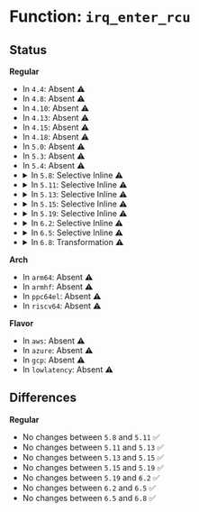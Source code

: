 # Function: <code>irq_enter_rcu</code>

## Status
<b>Regular</b>
<ul>
<li>
In <code>4.4</code>: Absent ⚠️
</li>
<li>
In <code>4.8</code>: Absent ⚠️
</li>
<li>
In <code>4.10</code>: Absent ⚠️
</li>
<li>
In <code>4.13</code>: Absent ⚠️
</li>
<li>
In <code>4.15</code>: Absent ⚠️
</li>
<li>
In <code>4.18</code>: Absent ⚠️
</li>
<li>
In <code>5.0</code>: Absent ⚠️
</li>
<li>
In <code>5.3</code>: Absent ⚠️
</li>
<li>
In <code>5.4</code>: Absent ⚠️
</li>
<li>
<details>
<summary>In <code>5.8</code>: Selective Inline ⚠️</summary>

```c
void irq_enter_rcu();
```

**Collision:** Unique Global

**Inline:** Selective

**Transformation:** False

**Instances:**

```
In kernel/softirq.c (ffffffff810af83e)
Location: kernel/softirq.c:345
Inline: True
Inline callers:
  - kernel/softirq.c:irq_enter
Direct callers:
  - arch/x86/entry/common.c:xen_pv_evtchn_do_upcall
  - arch/x86/xen/enlighten_hvm.c:sysvec_xen_hvm_callback
  - arch/x86/hyperv/hv_init.c:sysvec_hyperv_reenlightenment
  - arch/x86/kernel/irq.c:sysvec_kvm_posted_intr_wakeup_ipi
  - arch/x86/kernel/irq.c:sysvec_x86_platform_ipi
  - arch/x86/kernel/irq.c:common_interrupt
  - arch/x86/kernel/irq_work.c:sysvec_irq_work
  - arch/x86/kernel/cpu/mce/amd.c:sysvec_deferred_error
  - arch/x86/kernel/cpu/mce/threshold.c:sysvec_threshold
  - arch/x86/kernel/cpu/mce/therm_throt.c:sysvec_thermal
  - arch/x86/kernel/cpu/mshyperv.c:sysvec_hyperv_stimer0
  - arch/x86/kernel/cpu/mshyperv.c:sysvec_hyperv_callback
  - arch/x86/kernel/cpu/acrn.c:sysvec_acrn_hv_callback
  - arch/x86/kernel/smp.c:sysvec_call_function_single
  - arch/x86/kernel/smp.c:sysvec_call_function
  - arch/x86/kernel/smp.c:sysvec_reboot
  - arch/x86/kernel/apic/apic.c:sysvec_error_interrupt
  - arch/x86/kernel/apic/apic.c:sysvec_spurious_apic_interrupt
  - arch/x86/kernel/apic/apic.c:spurious_interrupt
  - arch/x86/kernel/apic/apic.c:sysvec_apic_timer_interrupt
  - arch/x86/kernel/apic/vector.c:sysvec_irq_move_cleanup
  - arch/x86/platform/uv/tlb_uv.c:sysvec_uv_bau_message
```
**Symbols:**

```
ffffffff810af7e0-ffffffff810af82a: irq_enter_rcu (STB_GLOBAL)
```
</details>
</li>
<li>
<details>
<summary>In <code>5.11</code>: Selective Inline ⚠️</summary>

```c
void irq_enter_rcu();
```

**Collision:** Unique Global

**Inline:** Selective

**Transformation:** False

**Instances:**

```
In kernel/softirq.c (ffffffff810aafce)
Location: kernel/softirq.c:378
Inline: True
Inline callers:
  - kernel/softirq.c:irq_enter
Direct callers:
  - arch/x86/entry/common.c:xen_pv_evtchn_do_upcall
  - arch/x86/xen/enlighten_hvm.c:sysvec_xen_hvm_callback
  - arch/x86/hyperv/hv_init.c:sysvec_hyperv_reenlightenment
  - arch/x86/kernel/irq.c:sysvec_kvm_posted_intr_wakeup_ipi
  - arch/x86/kernel/irq.c:sysvec_x86_platform_ipi
  - arch/x86/kernel/irq.c:common_interrupt
  - arch/x86/kernel/irq_work.c:sysvec_irq_work
  - arch/x86/kernel/cpu/mce/amd.c:sysvec_deferred_error
  - arch/x86/kernel/cpu/mce/threshold.c:sysvec_threshold
  - arch/x86/kernel/cpu/mce/therm_throt.c:sysvec_thermal
  - arch/x86/kernel/cpu/mshyperv.c:sysvec_hyperv_stimer0
  - arch/x86/kernel/cpu/mshyperv.c:sysvec_hyperv_callback
  - arch/x86/kernel/cpu/acrn.c:sysvec_acrn_hv_callback
  - arch/x86/kernel/smp.c:sysvec_call_function_single
  - arch/x86/kernel/smp.c:sysvec_call_function
  - arch/x86/kernel/smp.c:sysvec_reboot
  - arch/x86/kernel/apic/apic.c:sysvec_error_interrupt
  - arch/x86/kernel/apic/apic.c:sysvec_spurious_apic_interrupt
  - arch/x86/kernel/apic/apic.c:spurious_interrupt
  - arch/x86/kernel/apic/apic.c:sysvec_apic_timer_interrupt
  - arch/x86/kernel/apic/vector.c:sysvec_irq_move_cleanup
  - arch/x86/kernel/kvm.c:sysvec_kvm_asyncpf_interrupt
```
**Symbols:**

```
ffffffff810aaf80-ffffffff810aafbe: irq_enter_rcu (STB_GLOBAL)
```
</details>
</li>
<li>
<details>
<summary>In <code>5.13</code>: Selective Inline ⚠️</summary>

```c
void irq_enter_rcu();
```

**Collision:** Unique Global

**Inline:** Selective

**Transformation:** False

**Instances:**

```
In kernel/softirq.c (ffffffff810ac1be)
Location: kernel/softirq.c:595
Inline: True
Inline callers:
  - kernel/softirq.c:irq_enter
Direct callers:
  - arch/x86/entry/common.c:xen_pv_evtchn_do_upcall
  - arch/x86/xen/enlighten_hvm.c:sysvec_xen_hvm_callback
  - arch/x86/hyperv/hv_init.c:sysvec_hyperv_reenlightenment
  - arch/x86/kernel/irq.c:sysvec_thermal
  - arch/x86/kernel/irq.c:sysvec_kvm_posted_intr_wakeup_ipi
  - arch/x86/kernel/irq.c:sysvec_x86_platform_ipi
  - arch/x86/kernel/irq.c:common_interrupt
  - arch/x86/kernel/irq_work.c:sysvec_irq_work
  - arch/x86/kernel/cpu/mce/amd.c:sysvec_deferred_error
  - arch/x86/kernel/cpu/mce/threshold.c:sysvec_threshold
  - arch/x86/kernel/cpu/mshyperv.c:sysvec_hyperv_stimer0
  - arch/x86/kernel/cpu/mshyperv.c:sysvec_hyperv_callback
  - arch/x86/kernel/cpu/acrn.c:sysvec_acrn_hv_callback
  - arch/x86/kernel/smp.c:sysvec_call_function_single
  - arch/x86/kernel/smp.c:sysvec_call_function
  - arch/x86/kernel/smp.c:sysvec_reboot
  - arch/x86/kernel/apic/apic.c:sysvec_error_interrupt
  - arch/x86/kernel/apic/apic.c:sysvec_spurious_apic_interrupt
  - arch/x86/kernel/apic/apic.c:spurious_interrupt
  - arch/x86/kernel/apic/apic.c:sysvec_apic_timer_interrupt
  - arch/x86/kernel/apic/vector.c:sysvec_irq_move_cleanup
  - arch/x86/kernel/kvm.c:sysvec_kvm_asyncpf_interrupt
```
**Symbols:**

```
ffffffff810ac170-ffffffff810ac1ae: irq_enter_rcu (STB_GLOBAL)
```
</details>
</li>
<li>
<details>
<summary>In <code>5.15</code>: Selective Inline ⚠️</summary>

```c
void irq_enter_rcu();
```

**Collision:** Unique Global

**Inline:** Selective

**Transformation:** False

**Instances:**

```
In kernel/softirq.c (ffffffff810bd83e)
Location: kernel/softirq.c:594
Inline: True
Inline callers:
  - kernel/softirq.c:irq_enter
Direct callers:
  - arch/x86/entry/common.c:xen_pv_evtchn_do_upcall
  - arch/x86/xen/enlighten_hvm.c:sysvec_xen_hvm_callback
  - arch/x86/hyperv/hv_init.c:sysvec_hyperv_reenlightenment
  - arch/x86/kernel/irq.c:sysvec_thermal
  - arch/x86/kernel/irq.c:sysvec_kvm_posted_intr_wakeup_ipi
  - arch/x86/kernel/irq.c:sysvec_x86_platform_ipi
  - arch/x86/kernel/irq.c:common_interrupt
  - arch/x86/kernel/irq_work.c:sysvec_irq_work
  - arch/x86/kernel/cpu/mce/amd.c:sysvec_deferred_error
  - arch/x86/kernel/cpu/mce/threshold.c:sysvec_threshold
  - arch/x86/kernel/cpu/mshyperv.c:sysvec_hyperv_stimer0
  - arch/x86/kernel/cpu/mshyperv.c:sysvec_hyperv_callback
  - arch/x86/kernel/cpu/acrn.c:sysvec_acrn_hv_callback
  - arch/x86/kernel/smp.c:sysvec_call_function_single
  - arch/x86/kernel/smp.c:sysvec_call_function
  - arch/x86/kernel/smp.c:sysvec_reboot
  - arch/x86/kernel/apic/apic.c:sysvec_error_interrupt
  - arch/x86/kernel/apic/apic.c:sysvec_spurious_apic_interrupt
  - arch/x86/kernel/apic/apic.c:spurious_interrupt
  - arch/x86/kernel/apic/apic.c:sysvec_apic_timer_interrupt
  - arch/x86/kernel/apic/vector.c:sysvec_irq_move_cleanup
  - arch/x86/kernel/kvm.c:sysvec_kvm_asyncpf_interrupt
```
**Symbols:**

```
ffffffff810bd7f0-ffffffff810bd82e: irq_enter_rcu (STB_GLOBAL)
```
</details>
</li>
<li>
<details>
<summary>In <code>5.19</code>: Selective Inline ⚠️</summary>

```c
void irq_enter_rcu();
```

**Collision:** Unique Global

**Inline:** Selective

**Transformation:** False

**Instances:**

```
In kernel/softirq.c (ffffffff810d496e)
Location: kernel/softirq.c:607
Inline: True
Inline callers:
  - kernel/softirq.c:irq_enter
  - kernel/softirq.c:irq_enter
Direct callers:
  - arch/x86/entry/common.c:xen_pv_evtchn_do_upcall
  - arch/x86/xen/enlighten_hvm.c:sysvec_xen_hvm_callback
  - arch/x86/hyperv/hv_init.c:sysvec_hyperv_reenlightenment
  - arch/x86/kernel/irq.c:sysvec_thermal
  - arch/x86/kernel/irq.c:sysvec_kvm_posted_intr_wakeup_ipi
  - arch/x86/kernel/irq.c:sysvec_x86_platform_ipi
  - arch/x86/kernel/irq.c:common_interrupt
  - arch/x86/kernel/irq_work.c:sysvec_irq_work
  - arch/x86/kernel/cpu/mce/amd.c:sysvec_deferred_error
  - arch/x86/kernel/cpu/mce/threshold.c:sysvec_threshold
  - arch/x86/kernel/cpu/mshyperv.c:sysvec_hyperv_stimer0
  - arch/x86/kernel/cpu/mshyperv.c:sysvec_hyperv_callback
  - arch/x86/kernel/cpu/acrn.c:sysvec_acrn_hv_callback
  - arch/x86/kernel/smp.c:sysvec_call_function_single
  - arch/x86/kernel/smp.c:sysvec_call_function
  - arch/x86/kernel/smp.c:sysvec_reboot
  - arch/x86/kernel/apic/apic.c:sysvec_error_interrupt
  - arch/x86/kernel/apic/apic.c:sysvec_spurious_apic_interrupt
  - arch/x86/kernel/apic/apic.c:spurious_interrupt
  - arch/x86/kernel/apic/apic.c:sysvec_apic_timer_interrupt
  - arch/x86/kernel/apic/vector.c:sysvec_irq_move_cleanup
  - arch/x86/kernel/kvm.c:sysvec_kvm_asyncpf_interrupt
```
**Symbols:**

```
ffffffff810d4910-ffffffff810d495a: irq_enter_rcu (STB_GLOBAL)
```
</details>
</li>
<li>
<details>
<summary>In <code>6.2</code>: Selective Inline ⚠️</summary>

```c
void irq_enter_rcu();
```

**Collision:** Unique Global

**Inline:** Selective

**Transformation:** False

**Instances:**

```
In kernel/softirq.c (ffffffff810f38ce)
Location: kernel/softirq.c:607
Inline: True
Inline callers:
  - kernel/softirq.c:irq_enter
  - kernel/softirq.c:irq_enter
Direct callers:
  - arch/x86/entry/common.c:xen_pv_evtchn_do_upcall
  - arch/x86/xen/enlighten_hvm.c:sysvec_xen_hvm_callback
  - arch/x86/hyperv/hv_init.c:sysvec_hyperv_reenlightenment
  - arch/x86/kernel/irq.c:sysvec_thermal
  - arch/x86/kernel/irq.c:sysvec_kvm_posted_intr_wakeup_ipi
  - arch/x86/kernel/irq.c:sysvec_x86_platform_ipi
  - arch/x86/kernel/irq.c:common_interrupt
  - arch/x86/kernel/irq_work.c:sysvec_irq_work
  - arch/x86/kernel/cpu/mce/amd.c:sysvec_deferred_error
  - arch/x86/kernel/cpu/mce/threshold.c:sysvec_threshold
  - arch/x86/kernel/cpu/mshyperv.c:sysvec_hyperv_stimer0
  - arch/x86/kernel/cpu/mshyperv.c:sysvec_hyperv_callback
  - arch/x86/kernel/cpu/acrn.c:sysvec_acrn_hv_callback
  - arch/x86/kernel/smp.c:sysvec_call_function_single
  - arch/x86/kernel/smp.c:sysvec_call_function
  - arch/x86/kernel/smp.c:sysvec_reboot
  - arch/x86/kernel/apic/apic.c:sysvec_error_interrupt
  - arch/x86/kernel/apic/apic.c:sysvec_spurious_apic_interrupt
  - arch/x86/kernel/apic/apic.c:spurious_interrupt
  - arch/x86/kernel/apic/apic.c:sysvec_apic_timer_interrupt
  - arch/x86/kernel/apic/vector.c:sysvec_irq_move_cleanup
  - arch/x86/kernel/kvm.c:sysvec_kvm_asyncpf_interrupt
```
**Symbols:**

```
ffffffff810f3860-ffffffff810f38aa: irq_enter_rcu (STB_GLOBAL)
```
</details>
</li>
<li>
<details>
<summary>In <code>6.5</code>: Selective Inline ⚠️</summary>

```c
void irq_enter_rcu();
```

**Collision:** Unique Global

**Inline:** Selective

**Transformation:** False

**Instances:**

```
In kernel/softirq.c (ffffffff810ffc1e)
Location: kernel/softirq.c:589
Inline: True
Inline callers:
  - kernel/softirq.c:irq_enter
  - kernel/softirq.c:irq_enter
Direct callers:
  - arch/x86/entry/common.c:xen_pv_evtchn_do_upcall
  - arch/x86/xen/enlighten_hvm.c:sysvec_xen_hvm_callback
  - arch/x86/hyperv/hv_init.c:sysvec_hyperv_reenlightenment
  - arch/x86/kernel/irq.c:sysvec_thermal
  - arch/x86/kernel/irq.c:sysvec_kvm_posted_intr_wakeup_ipi
  - arch/x86/kernel/irq.c:sysvec_x86_platform_ipi
  - arch/x86/kernel/irq.c:common_interrupt
  - arch/x86/kernel/irq_work.c:sysvec_irq_work
  - arch/x86/kernel/cpu/mce/amd.c:sysvec_deferred_error
  - arch/x86/kernel/cpu/mce/threshold.c:sysvec_threshold
  - arch/x86/kernel/cpu/mshyperv.c:sysvec_hyperv_stimer0
  - arch/x86/kernel/cpu/mshyperv.c:sysvec_hyperv_callback
  - arch/x86/kernel/cpu/acrn.c:sysvec_acrn_hv_callback
  - arch/x86/kernel/smp.c:sysvec_call_function_single
  - arch/x86/kernel/smp.c:sysvec_call_function
  - arch/x86/kernel/smp.c:sysvec_reboot
  - arch/x86/kernel/apic/apic.c:sysvec_error_interrupt
  - arch/x86/kernel/apic/apic.c:sysvec_spurious_apic_interrupt
  - arch/x86/kernel/apic/apic.c:spurious_interrupt
  - arch/x86/kernel/apic/apic.c:sysvec_apic_timer_interrupt
  - arch/x86/kernel/apic/vector.c:sysvec_irq_move_cleanup
  - arch/x86/kernel/kvm.c:sysvec_kvm_asyncpf_interrupt
```
**Symbols:**

```
ffffffff810ffbb0-ffffffff810ffbfa: irq_enter_rcu (STB_GLOBAL)
```
</details>
</li>
<li>
<details>
<summary>In <code>6.8</code>: Transformation ⚠️</summary>

```c
void irq_enter_rcu();
```

**Collision:** Unique Global

**Inline:** No

**Transformation:** True

**Instances:**

```
In kernel/softirq.c (0)
Location: kernel/softirq.c:589
Inline: False
Direct callers:
  - arch/x86/entry/common.c:xen_pv_evtchn_do_upcall
  - arch/x86/xen/enlighten_hvm.c:sysvec_xen_hvm_callback
  - arch/x86/hyperv/hv_init.c:sysvec_hyperv_reenlightenment
  - arch/x86/kernel/irq.c:sysvec_thermal
  - arch/x86/kernel/irq.c:sysvec_kvm_posted_intr_wakeup_ipi
  - arch/x86/kernel/irq.c:sysvec_x86_platform_ipi
  - arch/x86/kernel/irq.c:common_interrupt
  - arch/x86/kernel/irq_work.c:sysvec_irq_work
  - arch/x86/kernel/cpu/mce/amd.c:sysvec_deferred_error
  - arch/x86/kernel/cpu/mce/threshold.c:sysvec_threshold
  - arch/x86/kernel/cpu/mshyperv.c:sysvec_hyperv_stimer0
  - arch/x86/kernel/cpu/mshyperv.c:sysvec_hyperv_callback
  - arch/x86/kernel/cpu/acrn.c:sysvec_acrn_hv_callback
  - arch/x86/kernel/smp.c:sysvec_call_function_single
  - arch/x86/kernel/smp.c:sysvec_call_function
  - arch/x86/kernel/smp.c:sysvec_reboot
  - arch/x86/kernel/apic/apic.c:sysvec_error_interrupt
  - arch/x86/kernel/apic/apic.c:sysvec_spurious_apic_interrupt
  - arch/x86/kernel/apic/apic.c:spurious_interrupt
  - arch/x86/kernel/apic/apic.c:sysvec_apic_timer_interrupt
  - arch/x86/kernel/kvm.c:sysvec_kvm_asyncpf_interrupt
  - kernel/softirq.c:irq_enter
```
**Symbols:**

```
ffffffff821af1f7-ffffffff821af20b: irq_enter_rcu.cold (STB_LOCAL)
ffffffff811092c0-ffffffff8110934d: irq_enter_rcu (STB_GLOBAL)
```
</details>
</li>
</ul>
<b>Arch</b>
<ul>
<li>
In <code>arm64</code>: Absent ⚠️
</li>
<li>
In <code>armhf</code>: Absent ⚠️
</li>
<li>
In <code>ppc64el</code>: Absent ⚠️
</li>
<li>
In <code>riscv64</code>: Absent ⚠️
</li>
</ul>
<b>Flavor</b>
<ul>
<li>
In <code>aws</code>: Absent ⚠️
</li>
<li>
In <code>azure</code>: Absent ⚠️
</li>
<li>
In <code>gcp</code>: Absent ⚠️
</li>
<li>
In <code>lowlatency</code>: Absent ⚠️
</li>
</ul>

## Differences
<b>Regular</b>
<ul>
<li>
No changes between <code>5.8</code> and <code>5.11</code> ✅
</li>
<li>
No changes between <code>5.11</code> and <code>5.13</code> ✅
</li>
<li>
No changes between <code>5.13</code> and <code>5.15</code> ✅
</li>
<li>
No changes between <code>5.15</code> and <code>5.19</code> ✅
</li>
<li>
No changes between <code>5.19</code> and <code>6.2</code> ✅
</li>
<li>
No changes between <code>6.2</code> and <code>6.5</code> ✅
</li>
<li>
No changes between <code>6.5</code> and <code>6.8</code> ✅
</li>
</ul>
